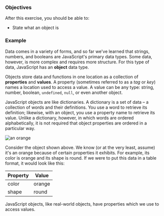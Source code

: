 <!--{ ids:[174], language:'JavaScript', type:'workshop', order: 0, name:'A Simple Object', description:'Objects store data and functions in one location' } -->
### Objectives

After this exercise, you should be able to:

- State what an object is

### Example

Data comes in a variety of forms, and so far we've learned that strings, numbers, and booleans are JavaScript's primary data types. Some data, however, is more complex and requires more structure. For this type of data, JavaScript has an __object__ data type.

Objects store data and functions in one location as a collection of __properties__ and __values__. A property (sometimes referred to as a _tag_ or _key_) names a location used to access a value. A value can be any type: string, number, boolean, `undefined`, `null`, or even another object.

JavaScript objects are like dictionaries. A dictionary is a set of data – a collection of words and their definitions. You use a word to retrieve its definition; likewise, with an object, you use a property name to retrieve its value. Unlike a dictionary, however, in which words are ordered alphabetically, it is not required that object properties are ordered in a particular way.

![an orange](https://upload.wikimedia.org/wikipedia/commons/f/f2/Citrus_reticulata.jpg)

Consider the object shown above. We know (or at the very least, assume) it's an orange because of certain properties it exhibits. For example, its color is orange and its shape is round. If we were to put this data in a table format, it would look like this:

| Property | Value  |
| -------- | ------ |
| color	   | orange |
| shape	   | round  |

JavaScript objects, like real-world objects, have properties which we use to access values.
